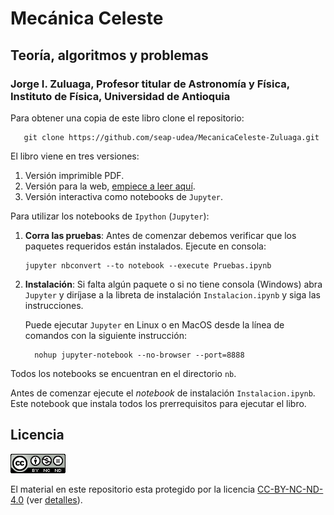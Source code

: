 # Mecánica Celeste

## Teoría, algoritmos y problemas

### Jorge I. Zuluaga, Profesor titular de Astronomía y Física, Instituto de Física, Universidad de Antioquia

Para obtener una copia de este libro clone el repositorio:

   ```
      git clone https://github.com/seap-udea/MecanicaCeleste-Zuluaga.git
   ```

El libro viene en tres versiones:

1. Versión imprimible PDF.
2. Versión para la web, [empiece a leer aquí](html/index.html).
3. Versión interactiva como notebooks de `Jupyter`.

Para utilizar los notebooks de `Ipython` (`Jupyter`):

1. **Corra las pruebas**: Antes de comenzar debemos verificar que los
   paquetes requeridos están instalados.  Ejecute en consola:

   ```
   jupyter nbconvert --to notebook --execute Pruebas.ipynb
   ```

2. **Instalación**: Si falta algún paquete o si no tiene consola
   (Windows) abra `Jupyter` y diríjase a la libreta de instalación
   `Instalacion.ipynb` y siga las instrucciones.

   Puede ejecutar `Jupyter` en Linux o en MacOS desde la línea de
   comandos con la siguiente instrucción:

   ```
     nohup jupyter-notebook --no-browser --port=8888
   ```

Todos los notebooks se encuentran en el directorio `nb`. 

Antes de comenzar ejecute el *notebook* de instalación
`Instalacion.ipynb`.  Este notebook que instala todos los prerrequisitos
para ejecutar el libro.

## Licencia

![CC-BY-NC-ND-4.0](CC-BY-NC-ND-4.0.png)

El material en este repositorio esta protegido por la licencia
[CC-BY-NC-ND-4.0](CC-BY-NC-ND-4.0) (ver [detalles](https://creativecommons.org/licenses/by-nc-nd/4.0/)).

